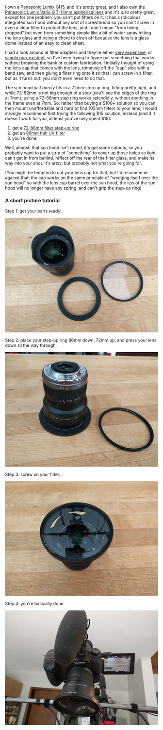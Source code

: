 I own a [Panasonic Lumix GH5](https://www.dpreview.com/reviews/panasonic-lumix-dc-gh5), and it's pretty great, and I also own the [Panasonic Lumix Vario G 7-14mm aspherical lens](https://www.dpreview.com/reviews/panasonic-7-14-4-o20) and it's _also_ pretty great, except for one problem: you can't put filters on it. It has a ridiculous integrated sun hood without any sort of screwthread so you can't screw in even a clear filter to protect the lens, and I don't mean "from being dropped" but even from something simple like a bit of water spray hitting the lens glass and being a chore to clean off because the lens is a glass dome instead of an easy to clean sheet.

I had a look around at filter adapters and they're either [very expensive](https://www.amazon.com/Wonderpana-System-Olympus-7-14mm-Thirds/dp/B00AUK8XNG), or [simply non-existent](https://www.newsshooter.com/2014/05/05/dfocus-filter-adapter-for-panasonic-lumix-7-14-f4-0-designed-for-blackmagic-pocket-cinema-camera-users/), so I've been trying to figure out something that works without breaking the bank or custom fabrication. I initially thought of using the lens cap that comes with the lens, trimming off the "cap" side with a band saw, and then gluing a filter ring onto it so that I can screw in a filter, but as it turns out: you don't even need to do that.

The sun hood _just barely_ fits in a 72mm step up ring, fitting pretty tight, and while 72-82mm is not big enough of a step (you'll see the edges of the ring at 7mm), using a 72-86mm step ring works splendidly, without anything in the frame even at 7mm. So: rather than buying a $100+ solution so you can then mount unaffordable and hard to find 105mm filters to your lens, I would strongly recommend first trying the following $15 solution, instead (and if it doesn't work for you, at least you've only spent $15):

1. get a [72-86mm filter step-up ring](https://www.amazon.com/gp/product/B009T1C1IU)
2. get an [86mm thin UV filter](https://www.amazon.ca/gp/product/B07HJ98MCG)
3. you're done.

Well, almost: that sun hood isn't round, it's got some cutouts, so you probably want to put a strip of "something" to cover up those holes so light can't get in from behind, reflect off the rear of the filter glass, and make its way into your shot. It's artsy, but probably not what you're going for.

(You might be tempted to cut your lens cap for that, but I'd recommend against that: the cap works on the same principle of "wedging itself over the sun hood" so with the lens cap barrel over the sun hood, the lips of the sun hood will no longer have any spring, and can't grip the step-up ring)

### A short picture tutorial

Step 1: get your parts ready!

<img src="/images/7-14mm filter/parts.jpg">

Step 2: place your step-up ring 86mm down, 72mm up, and press your lens down all the way through.

<img src="/images/7-14mm filter/base.jpg">

Step 3: screw on your filter...

<img src="/images/7-14mm filter/filter.jpg">

Step 4: you're basically done.

<img src="/images/7-14mm filter/done.jpg">